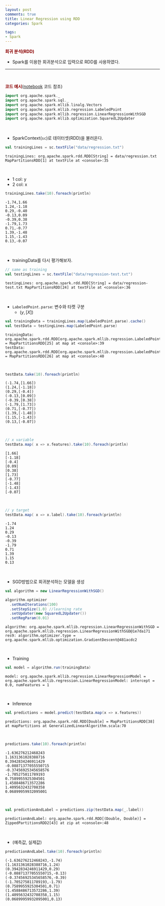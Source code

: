 ```yaml
---
layout: post
comments: true
title: Linear Regression using RDD 
categories: Spark

tags:
- Spark
---
```


**<span style='color:DarkRed'>회귀 분석(RDD)</span>** 

- Spark를 이용한 회귀분석으로 입력으로 RDD를 사용하였다.


---

<br>

**<span style='color:DarkRed'>코드 예시</span>**(<a href="https://github.com/Donghwa-KIM/Spark-scala-jupyter-tutorial/blob/master/17_linear_regression.ipynb">notebook</a> 코드 참조)




```scala
import org.apache.spark._
import org.apache.spark.sql._
import org.apache.spark.mllib.linalg.Vectors
import org.apache.spark.mllib.regression.LabeledPoint
import org.apache.spark.mllib.regression.LinearRegressionWithSGD
import org.apache.spark.mllib.optimization.SquaredL2Updater
```

<br>


- SparkContext(```sc```)로 데이터셋(RDD)을 불러온다.

```scala
val trainingLines = sc.textFile("data/regression.txt")
```




    trainingLines: org.apache.spark.rdd.RDD[String] = data/regression.txt MapPartitionsRDD[1] at textFile at <console>:35



<br>

- 1 col: y
- 2 col: x

```scala
trainingLines.take(10).foreach(println)
```

    -1.74,1.66
    1.24,-1.18
    0.29,-0.40
    -0.13,0.09
    -0.39,0.38
    -1.79,1.73
    0.71,-0.77
    1.39,-1.48
    1.15,-1.43
    0.13,-0.07

<br>

- trainingData를 다시 평가해보자.

```scala
// same as training
val testingLines = sc.textFile("data/regression-test.txt")
```




    testingLines: org.apache.spark.rdd.RDD[String] = data/regression-test.txt MapPartitionsRDD[24] at textFile at <console>:36


<br>

- ```LabeledPoint.parse```: 변수와 타켓 구분
    - $(y,[X])$


```scala
val trainingData = trainingLines.map(LabeledPoint.parse).cache()
val testData = testingLines.map(LabeledPoint.parse)
```




    trainingData: org.apache.spark.rdd.RDD[org.apache.spark.mllib.regression.LabeledPoint] = MapPartitionsRDD[25] at map at <console>:39
    testData: org.apache.spark.rdd.RDD[org.apache.spark.mllib.regression.LabeledPoint] = MapPartitionsRDD[26] at map at <console>:40


<br>


```scala
testData.take(10).foreach(println)
```

    (-1.74,[1.66])
    (1.24,[-1.18])
    (0.29,[-0.4])
    (-0.13,[0.09])
    (-0.39,[0.38])
    (-1.79,[1.73])
    (0.71,[-0.77])
    (1.39,[-1.48])
    (1.15,[-1.43])
    (0.13,[-0.07])

<br>

```scala
// x variable
testData.map( x => x.features).take(10).foreach(println)
```

    [1.66]
    [-1.18]
    [-0.4]
    [0.09]
    [0.38]
    [1.73]
    [-0.77]
    [-1.48]
    [-1.43]
    [-0.07]

<br>

```scala
// y target
testData.map( x => x.label).take(10).foreach(println)
```

    -1.74
    1.24
    0.29
    -0.13
    -0.39
    -1.79
    0.71
    1.39
    1.15
    0.13

<br>

- SGD방법으로 회귀분석하는 모델을 생성

```scala
val algorithm = new LinearRegressionWithSGD()

algorithm.optimizer
  .setNumIterations(100)
  .setStepSize(1.0) //learning rate
  .setUpdater(new SquaredL2Updater())
  .setRegParam(0.01)
```




    algorithm: org.apache.spark.mllib.regression.LinearRegressionWithSGD = org.apache.spark.mllib.regression.LinearRegressionWithSGD@1e7da171
    res9: algorithm.optimizer.type = org.apache.spark.mllib.optimization.GradientDescent@481acdc2



<br>

- Training

```scala
val model = algorithm.run(trainingData)
```




    model: org.apache.spark.mllib.regression.LinearRegressionModel = org.apache.spark.mllib.regression.LinearRegressionModel: intercept = 0.0, numFeatures = 1


<br>

- Inference

```scala
val predictions = model.predict(testData.map(x => x.features))
```




    predictions: org.apache.spark.rdd.RDD[Double] = MapPartitionsRDD[38] at mapPartitions at GeneralizedLinearAlgorithm.scala:70

<br>



```scala
predictions.take(10).foreach(println)
```

    -1.636276212468243
    1.1631361028388716
    0.3942834246911429
    -0.08871377055550715
    -0.37456925345658576
    -1.705275811789193
    0.7589955925304501
    1.4588486713572286
    1.4095632432708358
    0.06899959932095001


<br>

```scala
val predictionAndLabel = predictions.zip(testData.map(_.label))
```




    predictionAndLabel: org.apache.spark.rdd.RDD[(Double, Double)] = ZippedPartitionsRDD2[43] at zip at <console>:48

<br>

- (예측값, 실제값)

```scala
predictionAndLabel.take(10).foreach(println)
```

    (-1.636276212468243,-1.74)
    (1.1631361028388716,1.24)
    (0.3942834246911429,0.29)
    (-0.08871377055550715,-0.13)
    (-0.37456925345658576,-0.39)
    (-1.705275811789193,-1.79)
    (0.7589955925304501,0.71)
    (1.4588486713572286,1.39)
    (1.4095632432708358,1.15)
    (0.06899959932095001,0.13)

